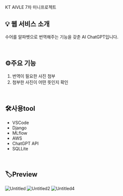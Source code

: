 KT AIVLE 7차 미니프로젝트

## 💡 웹 서비스 소개
수어를 알파벳으로 번역해주는 기능을 갖춘 AI ChatGPT입니다. 

<br>

## ⚙주요 기능
1. 번역이 필요한 사진 첨부
2. 첨부한 사진이 어떤 뜻인지 확인
<br>
   
## 🛠️사용tool
- VSCode
- Django
- MLflow
- AWS
- ChatGPT API
- SQLLite

  
<br>

## 🏷Preview
![Untitled](https://github.com/oaho/SignlanguagetoChatgpt/assets/112054732/daa2110b-4900-48ce-9467-40a7c0e58bb6)
![Untitled2](https://github.com/oaho/SignlanguagetoChatgpt/assets/112054732/69c21b35-a1dc-4146-bad0-47395e3817a2)
![Untitled4](https://github.com/oaho/SignlanguagetoChatgpt/assets/112054732/c76a14f3-6d86-430e-97ad-3bef85879743)


